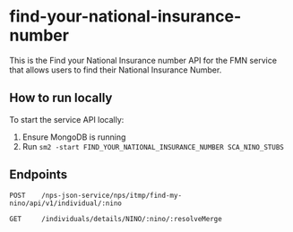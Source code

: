 
# find-your-national-insurance-number

This is the Find your National Insurance number API for the FMN service that allows users to find their National Insurance Number.

## How to run locally
To start the service API locally:
1. Ensure MongoDB is running
2. Run `sm2 -start FIND_YOUR_NATIONAL_INSURANCE_NUMBER SCA_NINO_STUBS`

## Endpoints
`POST    /nps-json-service/nps/itmp/find-my-nino/api/v1/individual/:nino`

`GET     /individuals/details/NINO/:nino/:resolveMerge`